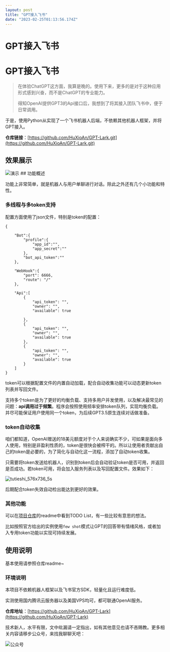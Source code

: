 ```yaml
---
layout: post
title: "GPT接入飞书"
date: "2023-02-25T01:13:56.174Z"
---
```

GPT接入飞书
=======

GPT接入飞书
=======

> 在体验ChatGPT这方面，我算是晚的。使用下来，更多的是对于这种应用形式感到兴奋，而不是ChatGPT的专业能力。
> 
> 得知OpenAI提供GPT3的Api接口后，我想到了将其接入团队飞书中，便于日常调用。

于是，使用Python从实现了一个飞书机器人后端，不依赖其他机器人框架，并将GPT接入。

**仓库链接**：[https://github.com/HuXioAn/GPT-Lark.git](https://github.com/HuXioAn/GPT-Lark.git)

效果展示
----

![演示](https://img-blog.csdnimg.cn/a1831f1b9d0e4d2d9646bb5cff09d3e8.gif) ## 功能概述

功能上非常简单，就是机器人与用户单聊进行对话。除此之外还有几个小功能和特性。

### 多线程与多token支持

配置方面使用了json文件，特别是token的配置：

    {
    
        "Bot":{
            "profile":{
                "app_id":"",
                "app_secret":""
            },
            "bot_api_token":""
        },
    
        "WebHook":{
            "port": 6666,
            "route": "/"
        },
    
        "Api":[
            {
                "api_token": "",
                "owner": "",
                "available": true
                
            },
            {
                "api_token": "",
                "owner": "",
                "available": true
            },
            {
                "api_token": "",
                "owner": "",
                "available": true
            }
        ]
    }
    

token可以根据配置文件的内置自动加载，配合自动收集功能可以动态更新token列表并写回文件。

支持多个token是为了更好的均衡负载、支持多用户并发使用，以及解决最常见的问题：**api调用过于频繁**。程序会按照使用频率安排token队列，实现均衡负载。并尽可能保证用户使用同一个token，为后续GPT3.5原生连续对话做准备。

### token自动收集

咱们都知道，OpenAI赠送的18美元额度对于个人来说确实不少，可如果是面向多人使用，特别是非盈利性质的，token是很快会被榨干的。所以让使用者贡献出自己的token是必要的，为了简化与自动化这一流程，添加了自动token收集。

只需要将token发送给机器人，识别到token后会自动验证token是否可用，并返回是否成功。若token可用，将会加入服务列表以及写回配置文件。效果如下：

![tutieshi_576x736_5s](https://img-blog.csdnimg.cn/02241d9b9b1d4d62b68eeacf5227f702.gif)

后期配合token失效自动检出能达到更好的效果。

### 其他功能

可以在[项目仓库](https://github.com/HuXioAn/GPT-Lark)的readme中看到TODO List，有一些比较有意思的想法。

比如按照官方给出的实例使用`few shot`模式让GPT的回答带有情绪风格，或者加入专用token功能以实现可持续发展。

使用说明
----

基本使用请参照仓库readme~

### 环境说明

本项目不依赖机器人框架以及飞书官方SDK，轻量化且运行难度低。

实测使用国内腾讯云服务器以及美国VPS均可，都可联通OpenAI服务。

**仓库地址**：[https://github.com/HuXioAn/GPT-Lark](https://github.com/HuXioAn/GPT-Lark)

技术新人，水平有限，文中纰漏请一定指出，如有其他意见也请不吝赐教。更多相关内容请移步公众号，来找我聊聊天吧：

![公众号](https://article-pic-pool.oss-cn-shanghai.aliyuncs.com/img/%E5%85%AC%E4%BC%97%E5%8F%B7.jpg)